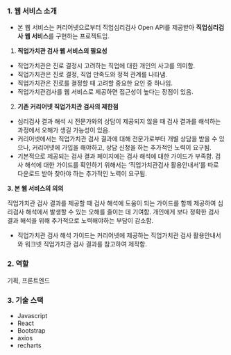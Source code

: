 ### 1.  웹 서비스 소개

- 본 웹 서비스는 커리어넷으로부터 직업심리검사 Open API를 제공받아 **직업심리검사 웹 서비스**를
구현하는 프로젝트임.

1. **직업가치관 검사 웹 서비스의 필요성**
- 직업가치관은 진로 결정시 고려하는 직업에 대한 개인의 사고를 의미함.
- 직업가치관은 진로 결정, 직업 만족도와 정적 관계를 나타냄.
- 직업가치관은 진로를 결정할 때 고려할 중요한 요인 중 하나임.
- 직업가치관검사를 웹 서비스로 제공하면 접근성이 높다는 장점이 있음.

2. **기존 커리어넷 직업가치관 검사의 제한점**

- 심리검사 결과 해석 시 전문가와의 상담이 제공되지 않을 때 검사 결과를 해석하는 과정에서 오해가 생길 가능성이 있음.
- 커리어넷에서는 직업가치관 검사 결과에 대해 전문가로부터 개별 상담을 받을 수 있으나, 커리어넷에 가입을
해야하고, 상담 신청을 하는 추가적인 노력이 요구됨.
- 기본적으로 제공되는 검사 결과 페이지에는 검사 해석에 대한 가이드가 부족함. 검사 해석에 대한 가이드를 확인하기 위해서는 ‘직업가치관검사 활용안내서’를 따로 다운로드 받아 찾아야 하는 추가적인 노력이 요구됨.

**3. 본 웹 서비스의 의의**

직업가치관 검사 결과를 제공할 때 검사 해석에 도움이 되는 가이드를 함께 제공하여 심리검사 해석에서 발생할 수 있는 오해를 줄이는 데 기여함. 개인에게 보다 정확한 검사 결과 해석을 위해 추가적으로 노력해야하는 부담이 감소함. 

- 직업가치관 검사 해석 가이드는 커리어넷에 제공하는 직업가치관 검사 활용안내서와 워크넷 직업가치관 검사 결과를 참고하여 제작함.

### 2. 역할

기획, 프론트엔드

### 3. 기술 스택

- Javascript
- React
- Bootstrap
- axios
- recharts






